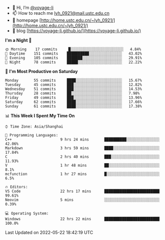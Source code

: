 - 👋 Hi, I’m [@voyage-li](https://github.com/voyage-li/)
- 📫 How to reach me [lyh_0921@mail.ustc.edu.cn](mailto:lyh_0921@mail.ustc.edu.cn)
- 👯 homepage [http://home.ustc.edu.cn/~lyh_0921/](http://home.ustc.edu.cn/~lyh_0921/)
- 🥤 blog [https://voyage-li.github.io/](https://voyage-li.github.io/)

<!--START_SECTION:waka-->
**I'm a Night 🦉** 

```text
🌞 Morning    17 commits     █░░░░░░░░░░░░░░░░░░░░░░░░   4.84% 
🌆 Daytime    151 commits    ██████████░░░░░░░░░░░░░░░   43.02% 
🌃 Evening    105 commits    ███████░░░░░░░░░░░░░░░░░░   29.91% 
🌙 Night      78 commits     █████░░░░░░░░░░░░░░░░░░░░   22.22%

```
📅 **I'm Most Productive on Saturday** 

```text
Monday       55 commits     ████░░░░░░░░░░░░░░░░░░░░░   15.67% 
Tuesday      45 commits     ███░░░░░░░░░░░░░░░░░░░░░░   12.82% 
Wednesday    51 commits     ███░░░░░░░░░░░░░░░░░░░░░░   14.53% 
Thursday     28 commits     ██░░░░░░░░░░░░░░░░░░░░░░░   7.98% 
Friday       49 commits     ███░░░░░░░░░░░░░░░░░░░░░░   13.96% 
Saturday     62 commits     ████░░░░░░░░░░░░░░░░░░░░░   17.66% 
Sunday       61 commits     ████░░░░░░░░░░░░░░░░░░░░░   17.38%

```


📊 **This Week I Spent My Time On** 

```text
⌚︎ Time Zone: Asia/Shanghai

💬 Programming Languages: 
C++                      9 hrs 24 mins       ██████████░░░░░░░░░░░░░░░   42.06% 
Markdown                 3 hrs 59 mins       ████░░░░░░░░░░░░░░░░░░░░░   17.84% 
C                        2 hrs 40 mins       ███░░░░░░░░░░░░░░░░░░░░░░   11.93% 
V                        1 hr 48 mins        ██░░░░░░░░░░░░░░░░░░░░░░░   8.1% 
mcfunction               1 hr 27 mins        █░░░░░░░░░░░░░░░░░░░░░░░░   6.5%

🔥 Editors: 
VS Code                  22 hrs 17 mins      █████████████████████████   99.61% 
Neovim                   5 mins              ░░░░░░░░░░░░░░░░░░░░░░░░░   0.39%

💻 Operating System: 
Windows                  22 hrs 22 mins      █████████████████████████   100.0%

```


 Last Updated on 2022-05-22 18:42:19 UTC
<!--END_SECTION:waka-->
